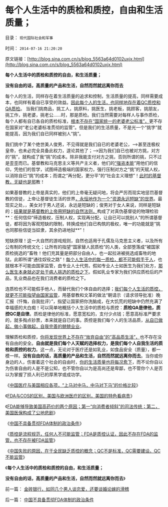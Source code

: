 # 每个人生活中的质检和质控，自由和生活质量；

目录： `现代国际社会和军事` 

时间： `2014-07-16 21:20:20` 

原文链接：[http://blog.sina.com.cn/s/blog_5563a64d0102uxjx.html](http://blog.sina.com.cn/s/blog_5563a64d0102uxjx.html)

**每个人生活中的质检和质控的自由，和生活质量；**

**没有自由的话，高质量的产品和生活，自然而然就远离你而去**

每个人的生活，同样存在着生活质量的追求和控制，生活质量的提高，同样需要成本，也同样有着自已享受的效益。[因此每个人的生活，也同样地存在着QC质控和QA质检](../../../2010/7/23/良好的生活方式，健康是自已的健康.md)。
当我们挑商品，挑工人，挑原料，挑医生，挑老板，挑顾客，挑朋友，挑工作，挑老婆，挑老公……时，那是质检。我们当然需要对每样人与事作质检，每个人都有自已各自的质检标准，[根本不存在“国家统一的老婆老公标准”，](../../../2013/5/9/全世界最低的老婆国家标准！政府为什么不管？.md)更不存在国家对“老公老婆标准贯彻的监管”。但是我们的生活质量，不是光一个“挑字”就能提高，因为我们自已同样被别人“挑”。

我们挑中了某个绝世美人俊男，不见得就是我们自已的老婆老公，——>甚至连极权皇帝，也未必完全具备此权力，遑论其他了；——>因为我们自已也被对方挑，对方的“挑”，就构成了我“挑”的成本。除非我能支付对方之挑，否则所谓的挑，只不过是歪歪而已。基督教和马克思主义等共产主义者，他们的[“强盗本能](%E7%AC%94%E8%80%85%E7%A7%B0%E4%B9%8B%E4%B8%BA%E2%80%9C%E5%BC%BA%E7%9B%97%E6%9C%AC%E8%83%BD)”用他们的信仰，凭他们的哲学，试图缔造极端的国家权力，强行压制对方之“挑”的天赋人权，以消除自已“挑”的成本；而谓之“再分配，更分平”的“社会主义理想”！[此时的基督教，无疑也是邪](../../../2014/1/21/基督教在全世界都是相当左倾的群体，梵蒂冈的马克思主义宣言.md)教！

如果基督教的上帝是真实的，他们的上帝毫无疑问地，将会严厉而现实地惩罚基督教的信徒，上帝让基督徒生活的世界[，永恒地作为一个“资源永远短缺”的世界](../../../2010/7/21/“看病难看病贵”是永恒的抱怨;.md)。最现实之处，，美女对于男人还说，永远是短缺的；俊男对于女人来说，同样是短缺的；[结果就是基督教的上帝用短缺的自然法则，](../../../2012/12/8/人性本私亦本恶的强盗本能.md)构成了对真伪基督徒的物理检验**：任何信仰“缔造极权，压制人权，实现再分配，让自已可以挑别人”的所谓基督徒，都将因为客观短缺的限制，转换成他们自已构筑的极权，唯一的功能就是“挑也同那些信徒当奴隶，其余扔进地狱**”！

短缺原理！这一大自然的游戏规则，自然也适用于孔儒及马克思主义者，以及所有公有制的传统文化；让所有的指望“国家替人民质检”的人类，全部堕落成“被国家质检挑选的”畜牲！他们充其量是把部分自由人，也一起拉进被挑选成畜牲的地狱。此即所谓“通往奴役之路”！[每个人生活中的每一质检，都不可能假手于人](../../../2010/7/20/“市场经济去特权化”即“对公有制去期望化”.md)，也就根本不可能由国家监管，由专业人士代劳。假如专业人士如医生为我们处方，[那么医生本身就必定处于病人挑选的质检之下](../../../2010/7/21/中国社会没有健康投资的市场意识.md)。假如乳业专家为我们供应质检后的产品，乳业商品也在我们消费者的质检之下。

连质检也不可能假手他人，而替代我们个体自由的选择；[我们每个人生活的质控，就更不可能指望由国家监管](../../../2010/7/21/请把生命和健康的自主权归还国民.md)，用基督教和文革的做法“朝请示（请求领导批准）晚汇报（忏悔，自我批评）”，指望让国家把你洗脑成，在大饥荒的短缺中仍然充满了幸福感的大白痴！可以简单地概括个人生活中的质检与质控：**质检QA是律他，质控QC是自律**。质检是律他的标准，愿意宽松的，支付少点钱；愿意高标准严要求的，就多掏点钞票，本来就是自已的事。质控是我们每个人的生活品质，[从自已做起，做小事做起，自我完善的兢兢业业](../../../2010/3/13/民主启蒙是轻松愉快的生活消闲.md)。

理解质检和质控，[你将发现世界上不存在“放弃自由”的“高品质生活”，](../../../2010/7/10/采纳最先进的制度是中华民族自已的利益.md)也不存在没有自由的安全。**自由就是我们每个人天赋的选择权力，是我们每个人自我生活的质检和质控的权力**。这一点，无论对于医疗还是如乳业，如食品安全（质量），都一模一样。**没有自由的话，高质量的产品和生活，自然而然就远离你而去**。当你或你身边的人，伤害着这个社会的自由时，[你的生活质量也将每况愈下](../../../2010/10/15/有民主的生活方式才有民主的社会.md)，而不论你自以为伤害自由的人是不是公知，也不管你自以为是高尚还是卑鄙，也不管你个人是否以为掌握了损人利已的厚黑学或成功学。

《[中国医疗与美国相应各项，“上马对中马，中马对下马”的价格比较](../../../2014/7/9/中国医疗与美国相应各项，“上马对中马，中马对下马”的价格比较.md)》

《[FDA与COS的区别，美国与欧洲医疗的区别，美国的特色看病贵](../../../2014/7/10/FDA与COS的区别，美国与欧洲医疗的区别，美国的特色看病贵；.md)》

《[FDA能够导致美国高药价的两个原因；第一“向消费者倾斜”的司法传统；第二，美国医保构成了公地悲剧](../../../2014/7/11/FDA能够导致美国高药价的两个原因.md)》

《[中国不具备贯彻FDA体制的政治条件](../../../2014/7/12/中国不具备贯彻FDA体制的政治条件.md)》

《[质控是流程规范，任何人不可能监管；FDA是质控认证，因此不存在FDA的监管，也不存在被FDA监管](../../../2014/7/14/中国官方和公知，都不能区别“质检vs质控”，及FDA；.md)》

《[中国失败的原因，在于全民缺乏质控的概念；QC不是标准，QC需要建设。QC不能监管](../../../2014/7/15/中国失败在于热衷质检，全民缺乏质控的常识.md)》

《**每个人生活中的质检和质控的自由，和生活质量；**

**没有自由的话，高质量的产品和生活，自然而然就远离你而去**》

前一篇： [金砖银行，如同几个男人谈恋爱，还要谈婚论嫁的滑稽](../../../2014/7/17/金砖银行，如同几个男人谈恋爱，还要谈婚论嫁的滑稽.md)

后一篇： [中国不具备贯彻FDA体制的政治条件](../../../2014/7/12/中国不具备贯彻FDA体制的政治条件.md)

